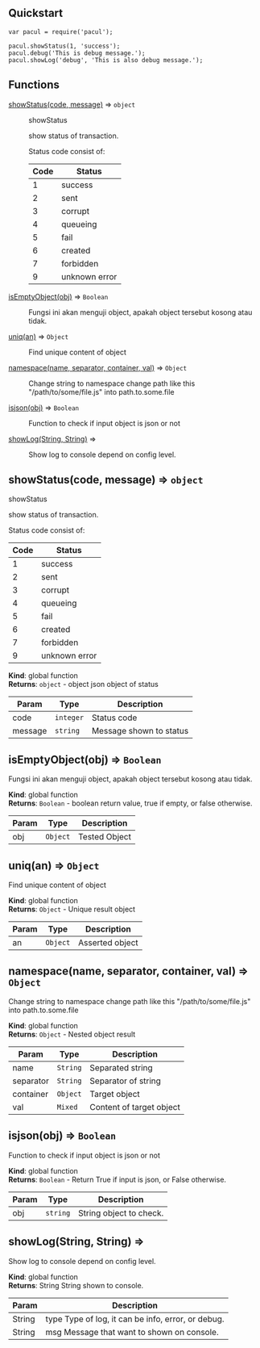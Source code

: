 ## Quickstart
```
var pacul = require('pacul');

pacul.showStatus(1, 'success');
pacul.debug('This is debug message.');
pacul.showLog('debug', 'This is also debug message.');
```

## Functions

<dl>
<dt><a href="#showStatus">showStatus(code, message)</a> ⇒ <code>object</code></dt>
<dd><p>showStatus</p>
<p>show status of transaction.</p>
<p>Status code consist of:</p>
<table>
<thead>
<tr>
<th>Code</th>
<th>Status</th>
</tr>
</thead>
<tbody>
<tr>
<td>1</td>
<td>success</td>
</tr>
<tr>
<td>2</td>
<td>sent</td>
</tr>
<tr>
<td>3</td>
<td>corrupt</td>
</tr>
<tr>
<td>4</td>
<td>queueing</td>
</tr>
<tr>
<td>5</td>
<td>fail</td>
</tr>
<tr>
<td>6</td>
<td>created</td>
</tr>
<tr>
<td>7</td>
<td>forbidden</td>
</tr>
<tr>
<td>9</td>
<td>unknown error</td>
</tr>
</tbody>
</table>
</dd>
<dt><a href="#isEmptyObject">isEmptyObject(obj)</a> ⇒ <code>Boolean</code></dt>
<dd><p>Fungsi ini akan menguji object, apakah object tersebut kosong atau tidak.</p>
</dd>
<dt><a href="#uniq">uniq(an)</a> ⇒ <code>Object</code></dt>
<dd><p>Find unique content of object</p>
</dd>
<dt><a href="#namespace">namespace(name, separator, container, val)</a> ⇒ <code>Object</code></dt>
<dd><p>Change string to namespace
change path like this &quot;/path/to/some/file.js&quot; into path.to.some.file</p>
</dd>
<dt><a href="#isjson">isjson(obj)</a> ⇒ <code>Boolean</code></dt>
<dd><p>Function to check if input object is json or not</p>
</dd>
<dt><a href="#showLog">showLog(String, String)</a> ⇒</dt>
<dd><p>Show log to console depend on config level.</p>
</dd>
</dl>

<a name="showStatus"></a>

## showStatus(code, message) ⇒ <code>object</code>
showStatus

show status of transaction.

Status code consist of:

| Code | Status |
| ---- | ------ |
| 1 | success |
| 2 | sent |
| 3 | corrupt |
| 4 | queueing |
| 5 | fail |
| 6 | created |
| 7 | forbidden |
| 9 | unknown error |

**Kind**: global function  
**Returns**: <code>object</code> - object  json object of status  

| Param | Type | Description |
| --- | --- | --- |
| code | <code>integer</code> | Status code |
| message | <code>string</code> | Message shown to status |

<a name="isEmptyObject"></a>

## isEmptyObject(obj) ⇒ <code>Boolean</code>
Fungsi ini akan menguji object, apakah object tersebut kosong atau tidak.

**Kind**: global function  
**Returns**: <code>Boolean</code> - boolean return value, true if empty, or false otherwise.  

| Param | Type | Description |
| --- | --- | --- |
| obj | <code>Object</code> | Tested Object |

<a name="uniq"></a>

## uniq(an) ⇒ <code>Object</code>
Find unique content of object

**Kind**: global function  
**Returns**: <code>Object</code> - Unique result object  

| Param | Type | Description |
| --- | --- | --- |
| an | <code>Object</code> | Asserted object |

<a name="namespace"></a>

## namespace(name, separator, container, val) ⇒ <code>Object</code>
Change string to namespace
change path like this "/path/to/some/file.js" into path.to.some.file

**Kind**: global function  
**Returns**: <code>Object</code> - Nested object result  

| Param | Type | Description |
| --- | --- | --- |
| name | <code>String</code> | Separated string |
| separator | <code>String</code> | Separator of string |
| container | <code>Object</code> | Target object |
| val | <code>Mixed</code> | Content of target object |

<a name="isjson"></a>

## isjson(obj) ⇒ <code>Boolean</code>
Function to check if input object is json or not

**Kind**: global function  
**Returns**: <code>Boolean</code> - Return True if input is json, or False otherwise.  

| Param | Type | Description |
| --- | --- | --- |
| obj | <code>string</code> | String object to check. |

<a name="showLog"></a>

## showLog(String, String) ⇒
Show log to console depend on config level.

**Kind**: global function  
**Returns**: String        String shown to console.  

| Param | Description |
| --- | --- |
| String | type Type of log, it can be info, error, or debug. |
| String | msg  Message that want to shown on console. |
